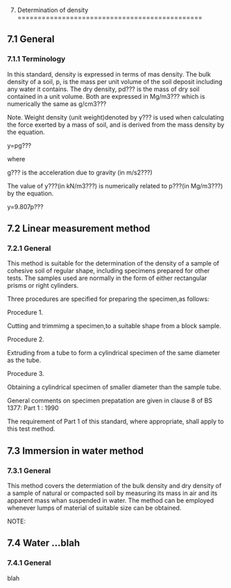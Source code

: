 7. Determination of density
==============================================

7.1 General
-----------------------

### 7.1.1 Terminology
In this standard, density is expressed in terms of mas density. The bulk density of a soil, p, is the mass per unit volume of the soil deposit including any water it contains. The dry density, pd??? is the mass of dry soil contained in a unit volume. Both are expressed in Mg/m3??? which is numerically the same as g/cm3???

Note. Weight density (unit weight)denoted by y??? is used when calculating the force exerted by a mass of soil, and is derived from the mass density by the equation.

y=pg???

where

g??? is the acceleration due to gravity (in m/s2???)

The value of y???(in kN/m3???) is numerically related to p???(in Mg/m3???) by the equation.

y=9.807p???




7.2 Linear measurement method
----------------------------------

### 7.2.1 General
This method is suitable for the determination of the density of a sample of cohesive soil of regular shape, including specimens prepared for other tests. The samples used are normally in the form of either rectangular prisms or right cylinders.

Three procedures are specified for preparing the specimen,as follows:

Procedure 1.

Cutting and trimmimg a specimen,to a suitable shape from a block sample.
 
Procedure 2.

Extruding from a tube to form a cylindrical specimen of the same diameter as the tube.

Procedure 3.

Obtaining a cylindrical specimen of smaller diameter than the sample tube.

General comments on specimen prepatation are given in clause 8 of BS 1377: Part 1 : 1990

The requirement of Part 1 of this standard, where appropriate, shall apply to this test method. 





7.3 Immersion in water method
-------------------------------------

### 7.3.1 General

This method covers the determiation of the bulk density and dry density of a sample of natural or compacted soil by measuring its mass in air and its apparent mass whan suspended in water. The method can be employed whenever lumps of material of suitable size can be obtained.

NOTE:






7.4 Water ...blah
---------------------------------------

### 7.4.1 General

blah

